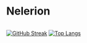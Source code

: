 # Nelerion

<img src="https://komarev.com/ghpvc/?username=Nelerion&style=flat-square&color=blue" alt=""/>


[![GitHub Streak](http://github-readme-streak-stats.herokuapp.com?user=Nelerion&theme=dark&background=000000)](https://git.io/streak-stats)
[![Top Langs](https://github-readme-stats.vercel.app/api/top-langs/?username=Nelerion&layout=compact&theme=vision-friendly-dark)](https://github.com/anuraghazra/github-readme-stats)
